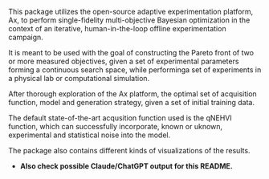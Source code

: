 This package utilizes the open-source adaptive experimentation platform, Ax, to perform single-fidelity multi-objective Bayesian optimization in the context of an iterative, human-in-the-loop offline experimentation campaign.

It is meant to be used with the goal of constructing the Pareto front of two or more measured objectives, given a set of experimental parameters forming a continuous search space, while performinga set of experiments in a physical lab or computational simulation.

After thorough exploration of the Ax platform, the optimal set of acquisition function, model and generation strategy, given a set of initial training data.

The default state-of-the-art acqusition function used is the qNEHVI function, which can successfully incorporate, known or uknown, experimental and statistical noise into the model.

The package also contains different kinds of visualizations of the results.

- **Also check possible Claude/ChatGPT output for this README.**
